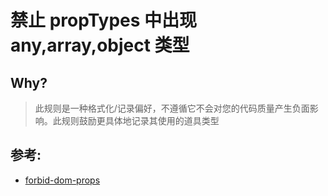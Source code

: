 # 禁止 propTypes 中出现 any,array,object 类型

## Why?

> 此规则是一种格式化/记录偏好，不遵循它不会对您的代码质量产生负面影响。此规则鼓励更具体地记录其使用的道具类型

## 参考:

- [forbid-dom-props](https://github.com/jsx-eslint/eslint-plugin-react/blob/c42b624d0fb9ad647583a775ab9751091eec066f/docs/rules/forbid-dom-props)
